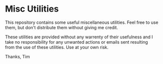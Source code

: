 # Misc Utilities

This repository contains some useful miscellaneous utilities.  Feel free to use them, but don't distribute them without giving me credit.  

These utilities are provided without any warrenty of their usefulness and I take no responsibility for any unwanted actions or emails sent resulting from the use of these utilities.  Use at your own risk.  

Thanks,
Tim
